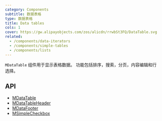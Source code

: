 ```yaml
---
category: Components
subtitle: 数据表格
type: 数据表格
title: Data tables
cols: 1
cover: https://gw.alipayobjects.com/zos/alicdn/rrwbSt3FQ/DataTable.svg
related:
  - /components/data-iterators
  - /components/simple-tables
  - /components/lists
---
```


`MDataTable` 组件用于显示表格数据。 功能包括排序，搜索，分页，内容编辑和行选择。

## API

- [MDataTable](/api/MDataTable)
- [MDataTableHeader](/api/MDataTableHeader)
- [MDataFooter](/api/MDataFooter)
- [MSimpleCheckbox](/api/MSimpleCheckbox)